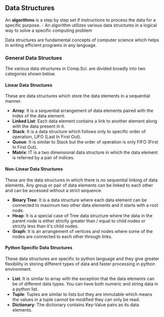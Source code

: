 
## Data Structures

An **algorithms** is a step by step set if instructions to process the data for a specific purpose.
    - An algorithm utilizes various data structures in a logical way to solve a specific computing problem

Data structures are fundamental concepts of computer science which helps in writing efficient programs in any language.

### General Data Structues
The various data structures in Comp.Sci. are divided broadly into two categories shown below.

#### Linear Data Structures
These are data structures which store the data elements in a sequential manner.
- **Array**: It is a sequential arrangement of data elements paired with the index of the data element.
- **Linked List**: Each data element contains a link to another element along with the data present in it.
- **Stack**: It is a data structure which follows only to specific order of operation, LIFO (Last In First Out).
- **Queue**: It is similar to Stack but the order of operation is only FIFO (First In First Out).
- **Matrix**: IT is a two dimensional data structure in which the data element is referred by a pair of indices.

#### Non-Linear Data Structures
These are the data structures in which there is no sequential linking of data elements. Any group or pair of data elements can be linked to each other and can be accessed without a strict sequence.
- **Binary Tree**: It is a data structure where each data element can be connected to maximum two other data elements and it starts with a root node.
- **Heap**: It is a special case of Tree data structure where the data in the parent node is either strictly greater than / equal to child nodes or strictly less than it's child nodes.
- **Graph**: It is an arrangement of vertices and nodes where some of the nodes are connected to each other through links.

#### Python Specific Data Structures
These data structures are specific to python language and they give greater flexibility in storing different types of data and faster processing in python environment.
- **List**: It is similar to array with the exception that the data elements can be of different data types. You can have both numeric and string data in a python list.
- **Tuple**: Tuples are similar to lists but they are immutable which means the values in a tuple cannot be modified they can only be read.
- **Dictionary**: The dictionary contains Key-Value pairs as its data elements.
